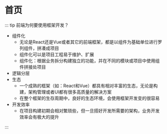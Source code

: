 # 首页

::: tip 前端为何要使用框架开发？

- 组件化
  - 无论是React还是Vue或者其它的前端框架，都是以组件为基础单位进行罗列组件，拼凑成项目
  - 组件化可以是项目工程易于维护、扩展
  - 组件化：根据业务拆分构建独立的功能，并在不同的模块或项目中使用组件拼接处项目
- 逻辑分层
- 生态
  - 一个成熟的框架（如：React和Vue）都具有相对丰富的生态，无论是构建，架构管理或者UI都有很多高质量的解决方案
  - 在整个框架的生存周期中，良好的生态环境，会使用框架开发变的很容易
- 开发效率
  - 在项目构建初期会相对繁琐些，但一旦搭好开发所需要的架构，业务开发效率会有极大的提升

:::
